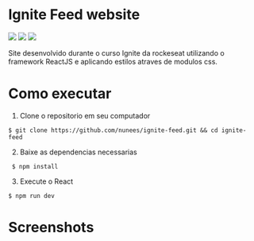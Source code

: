 # Ignite Feed website

<img src="https://img.shields.io/badge/React-20232A?style=for-the-badge&logo=react&logoColor=61DAFB">
<img src="https://img.shields.io/badge/HTML5-E34F26?style=for-the-badge&logo=html5&logoColor=white">
<img src="https://img.shields.io/badge/CSS3-1572B6?style=for-the-badge&logo=css3&logoColor=white">

Site desenvolvido durante o curso Ignite da rockeseat utilizando o framework ReactJS e aplicando estilos atraves de modulos css.

# Como executar
1. Clone o repositorio em seu computador

```
$ git clone https://github.com/nunees/ignite-feed.git && cd ignite-feed
```


2. Baixe as dependencias necessarias
```
 $ npm install
```

3. Execute o React
```
$ npm run dev
```

# Screenshots